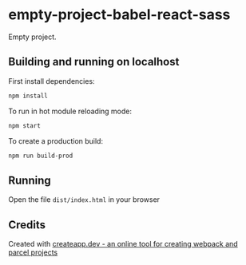 # empty-project-babel-react-sass

Empty project.

## Building and running on localhost

First install dependencies:

```sh
npm install
```

To run in hot module reloading mode:

```sh
npm start
```

To create a production build:

```sh
npm run build-prod
```

## Running

Open the file `dist/index.html` in your browser

## Credits

Created with [createapp.dev - an online tool for creating webpack and parcel projects](https://createapp.dev/)

